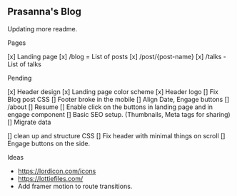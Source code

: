 ## Prasanna's Blog


Updating more readme.


Pages

[x] Landing page
[x] /blog = List of posts
[x] /post/{post-name}
[x] /talks - List of talks

Pending

[x] Header design
[x] Landing page color scheme
[x] Header logo
[] Fix Blog post CSS
    [] Footer broke in the mobile
    [] Align Date, Engage buttons
[] /about
[] Resume
[] Enable click on the buttons in landing page and in engage component
[] Basic SEO setup. (Thumbnails, Meta tags for sharing)
[] Migrate data

[] clean up and structure CSS
[] Fix header with minimal things on scroll
[] Engage buttons on the side.


Ideas

* https://lordicon.com/icons
* https://lottiefiles.com/
* Add framer motion to route transitions.

